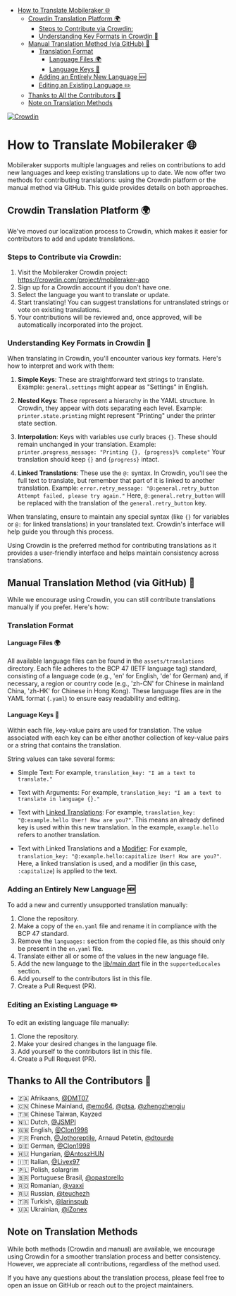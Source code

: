<!-- TOC -->

* [How to Translate Mobileraker 🌐](#how-to-translate-mobileraker-)
    * [Crowdin Translation Platform 🌍](#crowdin-translation-platform-)
        * [Steps to Contribute via Crowdin:](#steps-to-contribute-via-crowdin)
        * [Understanding Key Formats in Crowdin 🔑](#understanding-key-formats-in-crowdin-)
    * [Manual Translation Method (via GitHub) 📜](#manual-translation-method-via-github-)
        * [Translation Format](#translation-format)
            * [Language Files 🌍](#language-files-)
            * [Language Keys 🔑](#language-keys-)
        * [Adding an Entirely New Language 🆕](#adding-an-entirely-new-language-)
        * [Editing an Existing Language ✏️](#editing-an-existing-language-)
    * [Thanks to All the Contributors 🙏](#thanks-to-all-the-contributors-)
    * [Note on Translation Methods](#note-on-translation-methods)

<!-- TOC -->

[![Crowdin](https://badges.crowdin.net/mobileraker-app/localized.svg)](https://crowdin.com/project/mobileraker-app)

# How to Translate Mobileraker 🌐

Mobileraker supports multiple languages and relies on contributions to add new languages and keep existing translations
up to date. We now offer two methods for contributing translations: using the Crowdin platform or the manual method via
GitHub. This guide provides details on both approaches.

## Crowdin Translation Platform 🌍

We've moved our localization process to Crowdin, which makes it easier for contributors to add and update translations.

### Steps to Contribute via Crowdin:

1. Visit the Mobileraker Crowdin project: https://crowdin.com/project/mobileraker-app
2. Sign up for a Crowdin account if you don't have one.
3. Select the language you want to translate or update.
4. Start translating! You can suggest translations for untranslated strings or vote on existing translations.
5. Your contributions will be reviewed and, once approved, will be automatically incorporated into the project.

### Understanding Key Formats in Crowdin 🔑

When translating in Crowdin, you'll encounter various key formats. Here's how to interpret and work with them:

1. **Simple Keys**: These are straightforward text strings to translate.
   Example: `general.settings` might appear as "Settings" in English.

2. **Nested Keys**: These represent a hierarchy in the YAML structure. In Crowdin, they appear with dots separating each
   level.
   Example: `printer.state.printing` might represent "Printing" under the printer state section.

3. **Interpolation**: Keys with variables use curly braces `{}`. These should remain unchanged in your translation.
   Example: `printer.progress_message: "Printing {}, {progress}% complete"`
   Your translation should keep `{}` and `{progress}` intact.

4. **Linked Translations**: These use the `@:` syntax. In Crowdin, you'll see the full text to translate, but remember
   that part of it is linked to another translation.
   Example: `error.retry_message: "@:general.retry_button Attempt failed, please try again."`
   Here, `@:general.retry_button` will be replaced with the translation of the `general.retry_button` key.

When translating, ensure to maintain any special syntax (like `{}` for variables or `@:` for linked translations) in
your translated text. Crowdin's interface will help guide you through this process.

Using Crowdin is the preferred method for contributing translations as it provides a user-friendly interface and helps
maintain consistency across translations.

## Manual Translation Method (via GitHub) 📜

While we encourage using Crowdin, you can still contribute translations manually if you prefer. Here's how:

### Translation Format

#### Language Files 🌍

All available language files can be found in the `assets/translations` directory. Each file adheres to the BCP 47 (IETF
language tag) standard, consisting of a language code (e.g., 'en' for English, 'de' for German) and, if necessary, a
region or country code (e.g., 'zh-CN' for Chinese in mainland China, 'zh-HK' for Chinese in Hong Kong). These language
files are in the YAML format (`.yaml`) to ensure easy readability and editing.

#### Language Keys 🔑

Within each file, key-value pairs are used for translation. The value associated with each key can be either another
collection of key-value pairs or a string that contains the translation.

String values can take several forms:

- Simple Text: For example, `translation_key: "I am a text to translate."`

- Text with Arguments: For example, `translation_key: "I am a text to translate in language {}."`

- Text with [Linked Translations](https://github.com/aissat/easy_localization#-linked-translations): For
  example, `translation_key: "@:example.hello User! How are you?"`. This means an already defined key is used within
  this new translation. In the example, `example.hello` refers to another translation.

- Text with Linked Translations and
  a [Modifier](https://github.com/aissat/easy_localization#formatting-linked-translations): For
  example, `translation_key: "@:example.hello:capitalize User! How are you?"`. Here, a linked translation is used, and
  a modifier (in this case, `:capitalize`) is applied to the text.

### Adding an Entirely New Language 🆕

To add a new and currently unsupported translation manually:

1. Clone the repository.
2. Make a copy of the `en.yaml` file and rename it in compliance with the BCP 47 standard.
3. Remove the `languages:` section from the copied file, as this should only be present in the `en.yaml` file.
4. Translate either all or some of the values in the new language file.
5. Add the new language to the [lib/main.dart](../lib/main.dart) file in the `supportedLocales` section.
6. Add yourself to the contributors list in this file.
7. Create a Pull Request (PR).

### Editing an Existing Language ✏️

To edit an existing language file manually:

1. Clone the repository.
2. Make your desired changes in the language file.
3. Add yourself to the contributors list in this file.
4. Create a Pull Request (PR).

## Thanks to All the Contributors 🙏

- 🇿🇦 Afrikaans, [@DMT07](https://github.com/DMT07)
- 🇨🇳 Chinese
  Mainland, [@emo64](https://github.com/emo64), [@ptsa](https://github.com/ptsa), [@zhengzhengju](https://github.com/zhengzhengju)
- 🇹🇼 Chinese Taiwan, Kayzed
- 🇳🇱 Dutch, [@JSMPI](https://github.com/JSMPI)
- 🇬🇧 English, [@Clon1998](https://github.com/Clon1998)
- 🇫🇷 French, [@Jothoreptile](https://github.com/Jothoreptile), Arnaud Petetin, [@dtourde](https://github.com/dtourde)
- 🇩🇪 German, [@Clon1998](https://github.com/Clon1998)
- 🇭🇺 Hungarian, [@AntoszHUN](https://github.com/AntoszHUN)
- 🇮🇹 Italian, [@Livex97](https://github.com/Livex97)
- 🇵🇱 Polish, solargrim
- 🇧🇷 Portuguese Brasil, [@opastorello](https://github.com/opastorello)
- 🇷🇴 Romanian, [@vaxxi](https://github.com/vaxxi)
- 🇷🇺 Russian, [@teuchezh](https://github.com/teuchezh)
- 🇹🇷 Turkish, [@larinspub ](https://github.com/larinspub)
- 🇺🇦 Ukrainian, [@iZonex](https://github.com/iZonex)

## Note on Translation Methods

While both methods (Crowdin and manual) are available, we encourage using Crowdin for a smoother translation process and
better consistency. However, we appreciate all contributions, regardless of the method used.

If you have any questions about the translation process, please feel free to open an issue on GitHub or reach out to the
project maintainers.